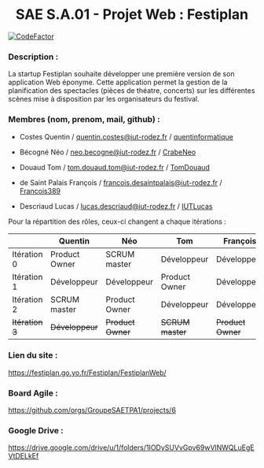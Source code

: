 <h1 align="center">SAE S.A.01 - Projet Web : Festiplan </h1>

[![CodeFactor](https://www.codefactor.io/repository/github/groupesaetpa1/festiplan/badge/main)](https://www.codefactor.io/repository/github/groupesaetpa1/festiplan/overview/main)

### Description :

La startup Festiplan souhaite développer une première version de son application Web éponyme. Cette application permet la gestion de la planification des spectacles (pièces de théatre,
concerts) sur les différentes scènes mise à disposition par les organisateurs du festival.

### Membres (nom, prenom, mail, github) :

- Costes Quentin / quentin.costes@iut-rodez.fr / [quentinformatique](https://github.com/quentinformatique)

- Bécogné Néo / neo.becogne@iut-rodez.fr / [CrabeNeo](https://github.com/CrabeNeo) 

- Douaud Tom / tom.douaud.tom@iut-rodez.fr / [TomDouaud](https://github.com/TomDouaud)

- de Saint Palais François / francois.desaintpalais@iut-rodez.fr / [Francois389](https://github.com/Francois389)

- Descriaud Lucas / lucas.descriaud@iut-rodez.fr / [IUTLucas](https://github.com/IUTLucas)

Pour la répartition des rôles, ceux-ci changent a chaque itérations : 

|             | Quentin       | Néo           | Tom           | François      | Lucas         |
|-------------|---------------|---------------|---------------|---------------|---------------|
| Itération 0 | Product Owner | SCRUM master  | Développeur   | Développeur   | Product Owner |
| Itération 1 | Développeur   | Développeur   | Product Owner | Développeur   | SCRUM master  |
| Itération 2 | SCRUM master  | Product Owner | Développeur   | Développeur   | Développeur   |
|~~Itération 3~~ | ~~Développeur~~   | ~~Product Owner~~ | ~~SCRUM master~~  | ~~Product Owner~~ | ~~Product Owner~~ |

### Lien du site :

https://festiplan.go.yo.fr/Festiplan/FestiplanWeb/

### Board Agile :

https://github.com/orgs/GroupeSAETPA1/projects/6

### Google Drive :

https://drive.google.com/drive/u/1/folders/1IODySUVvGpv69wVlNWQLuEgEVtDELkEf
